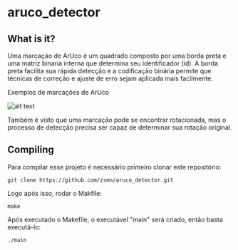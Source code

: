 # aruco_detector

## What is it?
Uma marcação de ArUco é um quadrado composto por uma borda preta e uma matriz binaria interna que determina seu identificador (id).
A borda preta facilita sua rápida detecção e a codificação binária permite que técnicas de correção e ajuste de erro sejam aplicada mais facilmente.

Exemplos de marcações de ArUco

![alt text](https://docs.opencv.org/trunk/markers.jpg)

Também é visto que uma marcação pode se encontrar rotacionada, mas o processo de detecção precisa ser capaz de determinar sua rotação original.

## Compiling

Para compilar esse projeto é necessário primeiro clonar este repositório:

```
git clone https://github.com/zsmn/aruco_detector.git
```

Logo após isso, rodar o Makfile:

```
make
```

Após executado o Makefile, o executável "main" será criado, então basta executá-lo:

```
./main
```